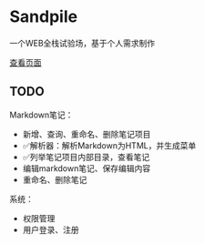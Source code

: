 # Sandpile

一个WEB全栈试验场，基于个人需求制作

[查看页面](http://zfas56dg49zxc465vs4d56fg4s56dfg.shop/)

## TODO

Markdown笔记：

- 新增、查询、重命名、删除笔记项目
- ✅解析器：解析Markdown为HTML，并生成菜单
- ✅列举笔记项目内部目录，查看笔记
- 编辑markdown笔记、保存编辑内容
- 重命名、删除笔记



系统：

- 权限管理
- 用户登录、注册

